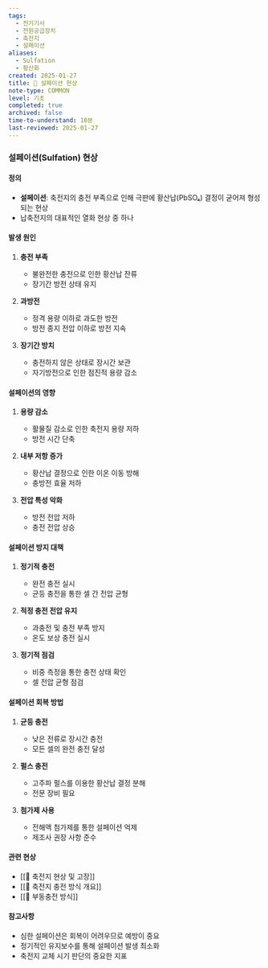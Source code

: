 ```yaml
---
tags:
  - 전기기사
  - 전원공급장치
  - 축전지
  - 설페이션
aliases: 
  - Sulfation
  - 황산화
created: 2025-01-27
title: 📝 설페이션 현상
note-type: COMMON
level: 기초
completed: true
archived: false
time-to-understand: 10분
last-reviewed: 2025-01-27
---
```


### 설페이션(Sulfation) 현상

#### 정의
- **설페이션**: 축전지의 충전 부족으로 인해 극판에 황산납(PbSO₄) 결정이 굳어져 형성되는 현상
- 납축전지의 대표적인 열화 현상 중 하나

#### 발생 원인
1. **충전 부족**
   - 불완전한 충전으로 인한 황산납 잔류
   - 장기간 방전 상태 유지
   
2. **과방전**
   - 정격 용량 이하로 과도한 방전
   - 방전 종지 전압 이하로 방전 지속

3. **장기간 방치**
   - 충전하지 않은 상태로 장시간 보관
   - 자기방전으로 인한 점진적 용량 감소

#### 설페이션의 영향
1. **용량 감소**
   - 활물질 감소로 인한 축전지 용량 저하
   - 방전 시간 단축

2. **내부 저항 증가**
   - 황산납 결정으로 인한 이온 이동 방해
   - 충방전 효율 저하

3. **전압 특성 악화**
   - 방전 전압 저하
   - 충전 전압 상승

#### 설페이션 방지 대책
1. **정기적 충전**
   - 완전 충전 실시
   - 균등 충전을 통한 셀 간 전압 균형

2. **적정 충전 전압 유지**
   - 과충전 및 충전 부족 방지
   - 온도 보상 충전 실시

3. **정기적 점검**
   - 비중 측정을 통한 충전 상태 확인
   - 셀 전압 균형 점검

#### 설페이션 회복 방법
1. **균등 충전**
   - 낮은 전류로 장시간 충전
   - 모든 셀의 완전 충전 달성

2. **펄스 충전**
   - 고주파 펄스를 이용한 황산납 결정 분해
   - 전문 장비 필요

3. **첨가제 사용**
   - 전해액 첨가제를 통한 설페이션 억제
   - 제조사 권장 사항 준수

#### 관련 현상
- [[📝 축전지 현상 및 고장]]
- [[📝 축전지 충전 방식 개요]]
- [[📝 부동충전 방식]]

#### 참고사항
- 심한 설페이션은 회복이 어려우므로 예방이 중요
- 정기적인 유지보수를 통해 설페이션 발생 최소화
- 축전지 교체 시기 판단의 중요한 지표 